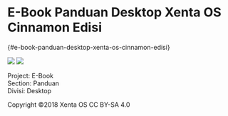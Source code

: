# E-Book Panduan Desktop Xenta OS Cinnamon Edisi 
{#e-book-panduan-desktop-xenta-os-cinnamon-edisi}

![](export/assets/image43.png)
![](export/assets/image75.png)

Project: E-Book  
Section: Panduan  
Divisi: Desktop  

Copyright ©2018 Xenta OS CC BY-SA 4.0
